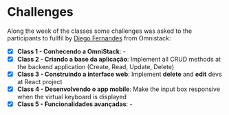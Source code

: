 # Challenges
Along the week of the classes some challenges was asked to the participants to fullfil by [Diego Fernandes](https://github.com/diego3g) from Omnistack:

- [X] <b>Class 1 - Conhecendo a OmniStack</b>: -
- [X] <b>Class 2 - Criando a base da aplicação</b>: Implement all CRUD methods at the backend application (Create, Read, Update, Delete)
- [X] <b>Class 3 - Construindo a interface web</b>: Implement **delete** and **edit** devs at React project
- [X] <b>Class 4 - Desenvolvendo o app mobile</b>: Make the input box responsive when the virtual keyboard is displayed
- [X] <b>Class 5 - Funcionalidades avançadas</b>: -

